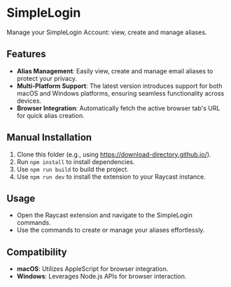 # SimpleLogin

Manage your SimpleLogin Account: view, create and manage aliases.

## Features
- **Alias Management**: Easily view, create and manage email aliases to protect your privacy.
- **Multi-Platform Support**: The latest version introduces support for both macOS and Windows platforms, ensuring seamless functionality across devices.
- **Browser Integration**: Automatically fetch the active browser tab's URL for quick alias creation.

## Manual Installation
1. Clone this folder (e.g., using https://download-directory.github.io/).
2. Run `npm install` to install dependencies.
3. Use `npm run build` to build the project.
4. Use `npm run dev` to install the extension to your Raycast instance.

## Usage
- Open the Raycast extension and navigate to the SimpleLogin commands.
- Use the commands to create or manage your aliases effortlessly.

## Compatibility
- **macOS**: Utilizes AppleScript for browser integration.
- **Windows**: Leverages Node.js APIs for browser interaction.